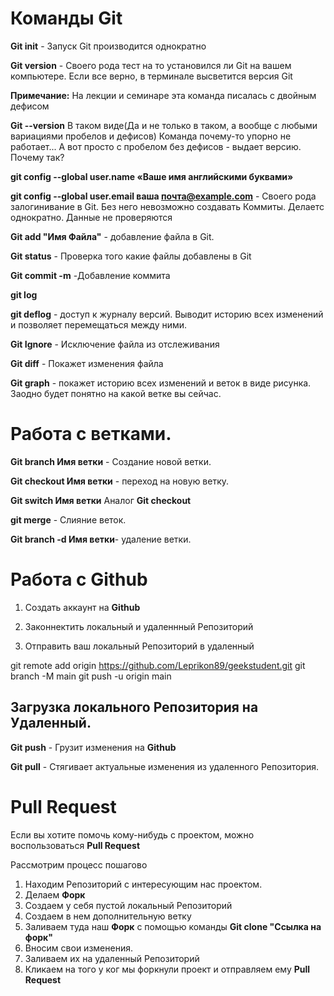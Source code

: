 # Команды Git

**Git init** - Запуск Git производится однократно

**Git version** - Своего рода тест на то установился ли Git на вашем компьютере. Если все верно, в терминале высветится версия Git

**Примечание:** На лекции и семинаре эта команда писалась с двойным дефисом

**Git --version** В таком виде(Да и не только в таком, а вообще с любыми вариациями пробелов и дефисов) Команда почему-то упорно не работает... А вот просто с пробелом без дефисов - выдает версию. Почему так?

**git config --global user.name «Ваше имя английскими буквами»**

**git config --global user.email ваша почта@example.com** - Своего рода залогинивание в Git. Без него невозможно создавать Коммиты. Делаетс однократно. Данные не проверяются

**Git add "Имя Файла"** - добавление файла в Git.

**Git status** - Проверка того какие файлы добавлены в Git

**Git commit -m** -Добавление коммита

**git log**

**git deflog** - доступ к журналу версий. Выводит историю всех изменений и позволяет перемещаться между ними.

**Git Ignore** - Исключение файла из отслеживания

**Git diff** - Покажет изменения файла 

**Git graph** - покажет историю всех изменений и веток в виде рисунка. Заодно будет понятно на какой ветке вы сейчас.

# Работа с ветками.

**Git branch Имя ветки** - Создание новой ветки.

**Git checkout Имя ветки** - переход на новую ветку.

**Git switch Имя ветки** Аналог **Git checkout**

**git merge** - Слияние веток.

**Git branch -d Имя ветки**- удаление ветки.

# Работа с **Github**

1. Создать аккаунт на **Github**

2. Законнектить локальный и удаленнный Репозиторий


3. Отправить ваш локальный Репозиторий в удаленный 

git remote add origin https://github.com/Leprikon89/geekstudent.git
git branch -M main
git push -u origin main

## Загрузка локального Репозитория на Удаленный.

**Git push** - Грузит изменения на **Github**

**Git pull** - Стягивает актуальные изменения из удаленного Репозитория.

# Pull Request

Если вы хотите помочь кому-нибудь с проектом, можно воспользоваться **Pull Request**

Рассмотрим процесс пошагово

1. Находим Репозиторий с интересующим нас проектом.
2. Делаем **Форк**
3. Создаем у себя пустой локальный Репозиторий
4. Создаем в нем дополнительную ветку
5. Заливаем туда наш **Форк** с помощью команды **Git clone "Ссылка на форк"**
6. Вносим свои изменения.
7. Заливаем их на удаленный Репозиторий
8. Кликаем на того у ког мы форкнули проект и отправляем ему **Pull Request**




